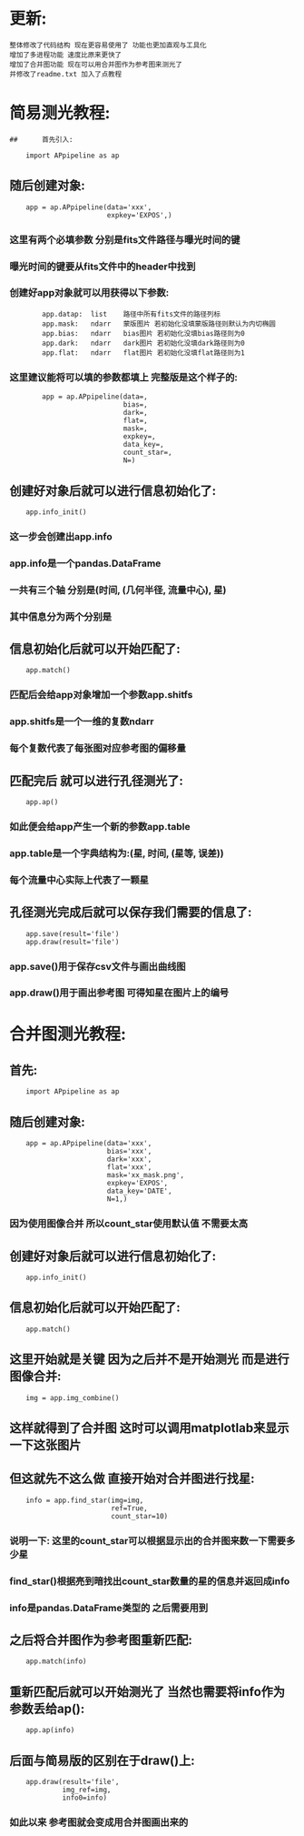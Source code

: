 更新:
===========
    整体修改了代码结构 现在更容易使用了 功能也更加直观与工具化
    增加了多进程功能 速度比原来更快了
    增加了合并图功能 现在可以用合并图作为参考图来测光了
    并修改了readme.txt 加入了点教程

# 简易测光教程:
    ##      首先引入:

        import APpipeline as ap

##      随后创建对象:

        app = ap.APpipeline(data='xxx',
                            expkey='EXPOS',)

###     这里有两个必填参数 分别是fits文件路径与曝光时间的键
###     曝光时间的键要从fits文件中的header中找到
###     创建好app对象就可以用获得以下参数:
            app.datap:  list    路径中所有fits文件的路径列标
            app.mask:   ndarr   蒙版图片 若初始化没填蒙版路径则默认为内切椭圆
            app.bias:   ndarr   bias图片 若初始化没填bias路径则为0
            app.dark:   ndarr   dark图片 若初始化没填dark路径则为0
            app.flat:   ndarr   flat图片 若初始化没填flat路径则为1
###     这里建议能将可以填的参数都填上 完整版是这个样子的:
            app = ap.APpipeline(data=,
                                bias=,
                                dark=,
                                flat=,
                                mask=,
                                expkey=,
                                data_key=,
                                count_star=,
                                N=)

##      创建好对象后就可以进行信息初始化了:

        app.info_init()

###     这一步会创建出app.info
###     app.info是一个pandas.DataFrame
###     一共有三个轴 分别是(时间, (几何半径, 流量中心), 星)
###     其中信息分为两个分别是
    
##      信息初始化后就可以开始匹配了:

        app.match()

###     匹配后会给app对象增加一个参数app.shitfs
###     app.shitfs是一个一维的复数ndarr
###     每个复数代表了每张图对应参考图的偏移量
    
##      匹配完后 就可以进行孔径测光了:

        app.ap()

###     如此便会给app产生一个新的参数app.table
###     app.table是一个字典结构为:(星, 时间, (星等, 误差))
###     每个流量中心实际上代表了一颗星

##      孔径测光完成后就可以保存我们需要的信息了:

        app.save(result='file')
        app.draw(result='file')

###     app.save()用于保存csv文件与画出曲线图
###     app.draw()用于画出参考图 可得知星在图片上的编号

# 合并图测光教程:
##      首先:

        import APpipeline as ap

##      随后创建对象:

        app = ap.APpipeline(data='xxx',
                            bias='xxx',
                            dark='xxx',
                            flat='xxx',
                            mask='xx_mask.png',
                            expkey='EXPOS',
                            data_key='DATE',
                            N=1,)

###     因为使用图像合并 所以count_star使用默认值 不需要太高

##      创建好对象后就可以进行信息初始化了:

        app.info_init()
    
##      信息初始化后就可以开始匹配了:

        app.match()
    
##      这里开始就是关键 因为之后并不是开始测光 而是进行图像合并:

        img = app.img_combine()
    
##      这样就得到了合并图 这时可以调用matplotlab来显示一下这张图片
##      但这就先不这么做 直接开始对合并图进行找星:

        info = app.find_star(img=img,
                             ref=True,
                             count_star=10)

###     说明一下: 这里的count_star可以根据显示出的合并图来数一下需要多少星
###     find_star()根据亮到暗找出count_star数量的星的信息并返回成info
###     info是pandas.DataFrame类型的 之后需要用到
    
##      之后将合并图作为参考图重新匹配:

        app.match(info)

##      重新匹配后就可以开始测光了 当然也需要将info作为参数丢给ap():

        app.ap(info)

##      后面与简易版的区别在于draw()上:

        app.draw(result='file',
                 img_ref=img,
                 info0=info)
        
###     如此以来 参考图就会变成用合并图画出来的
